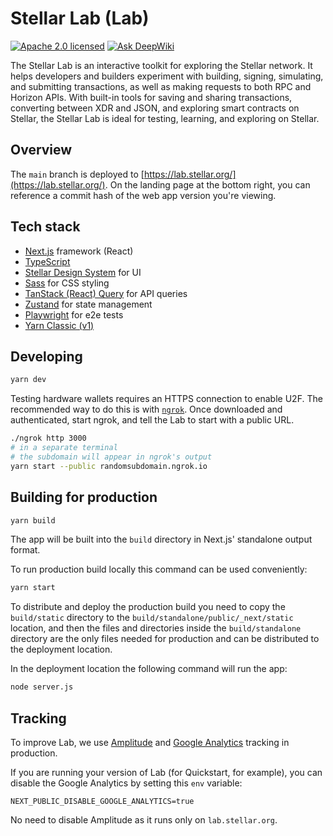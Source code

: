 # Stellar Lab (Lab)

[![Apache 2.0 licensed](https://img.shields.io/badge/license-apache%202.0-blue.svg)](LICENSE)
[![Ask DeepWiki](https://deepwiki.com/badge.svg)](https://deepwiki.com/stellar/laboratory)

The Stellar Lab is an interactive toolkit for exploring the Stellar network. It helps developers and builders experiment with building, signing, simulating, and submitting transactions, as well as making requests to both RPC and Horizon APIs. With built-in tools for saving and sharing transactions, converting between XDR and JSON, and exploring smart contracts on Stellar, the Stellar Lab is ideal for testing, learning, and exploring on Stellar.

## Overview

The `main` branch is deployed to
[https://lab.stellar.org/](https://lab.stellar.org/). On the landing page at the
bottom right, you can reference a commit hash of the web app version you're
viewing.

## Tech stack

- [Next.js](https://nextjs.org/) framework (React)
- [TypeScript](https://www.typescriptlang.org/)
- [Stellar Design System](https://design-system.stellar.org/) for UI
- [Sass](https://sass-lang.com/) for CSS styling
- [TanStack (React) Query](https://tanstack.com/query/latest) for API queries
- [Zustand](https://docs.pmnd.rs/zustand/getting-started/introduction) for state
  management
- [Playwright](https://playwright.dev/) for e2e tests
- [Yarn Classic (v1)](https://classic.yarnpkg.com/lang/en/docs/install/)

## Developing

```sh
yarn dev
```

Testing hardware wallets requires an HTTPS connection to enable U2F. The
recommended way to do this is with [`ngrok`](https://ngrok.com/). Once
downloaded and authenticated, start ngrok, and tell the Lab to start with a
public URL.

```bash
./ngrok http 3000
# in a separate terminal
# the subdomain will appear in ngrok's output
yarn start --public randomsubdomain.ngrok.io
```

## Building for production

```sh
yarn build
```

The app will be built into the `build` directory in Next.js' standalone output
format.

To run production build locally this command can be used conveniently:

```sh
yarn start
```

To distribute and deploy the production build you need to copy the
`build/static` directory to the `build/standalone/public/_next/static`
location, and then the files and directories inside the `build/standalone`
directory are the only files needed for production and can be distributed to
the deployment location.

In the deployment location the following command will run the app:

```sh
node server.js
```

## Tracking

To improve Lab, we use [Amplitude](https://amplitude.com/) and [Google Analytics](https://developers.google.com/analytics) tracking in production.

If you are running your version of Lab (for Quickstart, for example), you can disable the Google Analytics by setting this `env` variable:

```
NEXT_PUBLIC_DISABLE_GOOGLE_ANALYTICS=true
```

No need to disable Amplitude as it runs only on `lab.stellar.org`.

